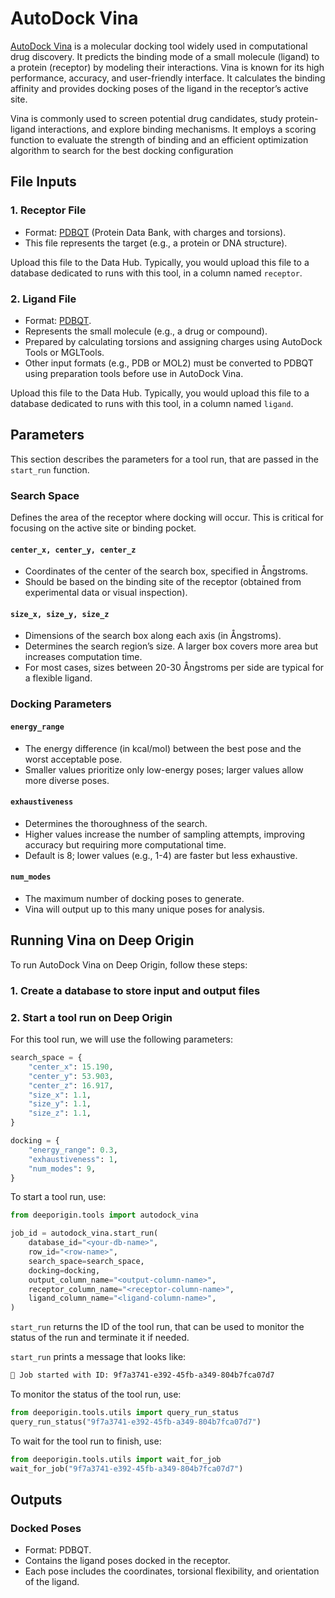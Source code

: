 # AutoDock Vina

[AutoDock Vina](https://vina.scripps.edu/) is a molecular docking tool widely used in computational drug discovery. It predicts the binding mode of a small molecule (ligand) to a protein (receptor) by modeling their interactions. Vina is known for its high performance, accuracy, and user-friendly interface. It calculates the binding affinity and provides docking poses of the ligand in the receptor’s active site.

Vina is commonly used to screen potential drug candidates, study protein-ligand interactions, and explore binding mechanisms. It employs a scoring function to evaluate the strength of binding and an efficient optimization algorithm to search for the best docking configuration


## File Inputs 



### 1. Receptor File

- Format: [PDBQT](https://userguide.mdanalysis.org/2.6.0/formats/reference/pdbqt.html) (Protein Data Bank, with charges and torsions).
- This file represents the target (e.g., a protein or DNA structure).

Upload this file to the Data Hub. Typically, you would upload this file to a database dedicated to runs with this tool, in a column named `receptor`.

### 2. Ligand File

- Format: [PDBQT](https://userguide.mdanalysis.org/2.6.0/formats/reference/pdbqt.html).
- Represents the small molecule (e.g., a drug or compound).
- Prepared by calculating torsions and assigning charges using AutoDock Tools or MGLTools.
- Other input formats (e.g., PDB or MOL2) must be converted to PDBQT using preparation tools before use in AutoDock Vina.

Upload this file to the Data Hub. Typically, you would upload this file to a database dedicated to runs with this tool, in a column named `ligand`.

## Parameters

This section describes the parameters for a tool run, that are passed in the `start_run` function.


### Search Space

Defines the area of the receptor where docking will occur. This is critical for focusing on the active site or binding pocket.

#### `center_x, center_y, center_z`

- Coordinates of the center of the search box, specified in Ångstroms.
- Should be based on the binding site of the receptor (obtained from experimental data or visual inspection).

#### `size_x, size_y, size_z`

- Dimensions of the search box along each axis (in Ångstroms).
- Determines the search region’s size. A larger box covers more area but increases computation time.
- For most cases, sizes between 20-30 Ångstroms per side are typical for a flexible ligand.

### Docking Parameters

#### `energy_range`

- The energy difference (in kcal/mol) between the best pose and the worst acceptable pose.
- Smaller values prioritize only low-energy poses; larger values allow more diverse poses.

#### `exhaustiveness`

- Determines the thoroughness of the search.
- Higher values increase the number of sampling attempts, improving accuracy but requiring more computational time.
- Default is 8; lower values (e.g., 1-4) are faster but less exhaustive.

#### `num_modes`

- The maximum number of docking poses to generate.
- Vina will output up to this many unique poses for analysis.

## Running Vina on Deep Origin

To run AutoDock Vina on Deep Origin, follow these steps:


### 1. Create a database to store input and output files

### 2. Start a tool run on Deep Origin

For this tool run, we will use the following parameters:

```python
search_space = {
    "center_x": 15.190,
    "center_y": 53.903,
    "center_z": 16.917,
    "size_x": 1.1,
    "size_y": 1.1,
    "size_z": 1.1,
}

docking = {
    "energy_range": 0.3,
    "exhaustiveness": 1,
    "num_modes": 9,
}
```

To start a tool run, use:

```python
from deeporigin.tools import autodock_vina

job_id = autodock_vina.start_run(
    database_id="<your-db-name>",
    row_id="<row-name>",
    search_space=search_space,
    docking=docking,
    output_column_name="<output-column-name>",
    receptor_column_name="<receptor-column-name>",
    ligand_column_name="<ligand-column-name>",
)
```

`start_run` returns the ID of the tool run, that can be used to monitor the status of the run and terminate it if needed. 

`start_run` prints a message that looks like:

```bash
🧬 Job started with ID: 9f7a3741-e392-45fb-a349-804b7fca07d7
```

To monitor the status of the tool run, use:

```python
from deeporigin.tools.utils import query_run_status
query_run_status("9f7a3741-e392-45fb-a349-804b7fca07d7")
```

To wait for the tool run to finish, use:

```python
from deeporigin.tools.utils import wait_for_job
wait_for_job("9f7a3741-e392-45fb-a349-804b7fca07d7")
```


## Outputs

### Docked Poses

- Format: PDBQT.
- Contains the ligand poses docked in the receptor.
- Each pose includes the coordinates, torsional flexibility, and orientation of the ligand.
